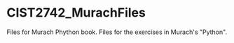 # CIST2742_MurachFiles
Files for Murach Phython book.
Files for the exercises in Murach's "Python".
